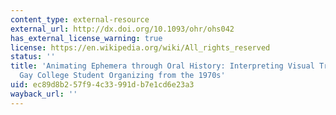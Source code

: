 ```yaml
---
content_type: external-resource
external_url: http://dx.doi.org/10.1093/ohr/ohs042
has_external_license_warning: true
license: https://en.wikipedia.org/wiki/All_rights_reserved
status: ''
title: 'Animating Ephemera through Oral History: Interpreting Visual Traces of California
  Gay College Student Organizing from the 1970s'
uid: ec89d8b2-57f9-4c33-991d-b7e1cd6e23a3
wayback_url: ''
---
```

